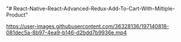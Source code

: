 "# React-Native-React-Advanced-Redux-Add-To-Cart-With-Miltiple-Product" 


https://user-images.githubusercontent.com/36328136/197140818-081dec5a-8b97-4ea9-b146-d2bdd7b9936e.mp4


